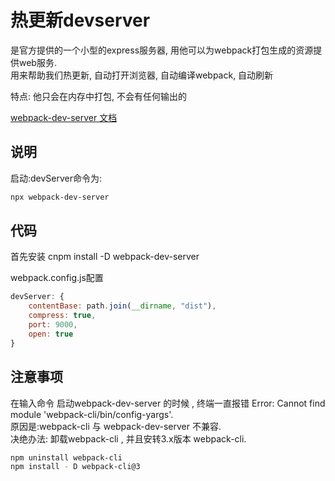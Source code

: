 # 热更新devserver  

是官方提供的一个小型的express服务器, 用他可以为webpack打包生成的资源提供web服务.  
用来帮助我们热更新, 自动打开浏览器, 自动编译webpack, 自动刷新

特点: 他只会在内存中打包, 不会有任何输出的

[webpack-dev-server 文档](https://www.webpackjs.com/configuration/dev-server/)  

## 说明 

启动:devServer命令为:

``` bash
npx webpack-dev-server
```

## 代码

首先安装 cnpm install -D webpack-dev-server

webpack.config.js配置

``` js
devServer: {
    contentBase: path.join(__dirname, "dist"),
    compress: true,
    port: 9000,
    open: true
}
```

## 注意事项

在输入命令 启动webpack-dev-server 的时候 , 终端一直报错 Error: Cannot find module 'webpack-cli/bin/config-yargs'.  
原因是:webpack-cli 与 webpack-dev-server 不兼容.  
决绝办法: 卸载webpack-cli , 并且安转3.x版本 webpack-cli.  

``` bash
npm uninstall webpack-cli
npm install - D webpack-cli@3
```
